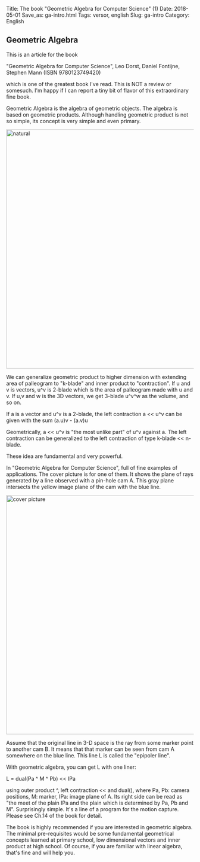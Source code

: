 Title: The book "Geometric Algebra for Computer Science" (1)
Date: 2018-05-01
Save_as: ga-intro.html
Tags: versor, english
Slug: ga-intro
Category: English


<meta name="twitter:card" content="summary" />
<meta name="twitter:site" content="@1gkojima" />
<meta property="og:url" content="https://kazkojima.github.io/ga-intro.html" />
<meta property="og:title" content="The book Geometric Algebra for computer science (1)" />
<meta property="og:description" content="A pre-introduction of the book. Part 1" />
<meta property="og:image" content="https://kazkojima.github.io/images/GA-Dorst.jpg" />

## Geometric Algebra

This is an article for the book

"Geometric Algebra for Computer Science", Leo Dorst, Daniel Fontijne, Stephen Mann (ISBN 9780123749420)

which is one of the greatest book I've read. This is NOT a review or somesuch. I'm happy if I can report a tiny bit of flavor of this extraordinary fine book.

Geometric Algebra is the algebra of geometric objects. The algebra is based on geometric products. Although handling geometric product is not so simple, its concept is very simple and even primary.

<img src="{filename}/images/natural.png" alt="natural" width="640">

We can generalize geometric product to higher dimension with extending area of palleogram to "k-blade" and inner product to "contraction".  If u and v is vectors, u^v is 2-blade which is the area of palleogram made with u and v. If u,v and w is the 3D vectors, we get 3-blade u^v^w as the volume, and so on.

If a is a vector and u^v is a 2-blade, the left contraction
a << u^v can be given with the sum (a.u)v - (a.v)u

Geometrically, a << u^v is "the most unlike part" of u^v against a. The left contraction can be generalized to the left contraction of type k-blade << n-blade.

These idea are fundamental and very powerful.

In "Geometric Algebra for Computer Science", full of fine examples of applications.
The cover picture is for one of them. It shows the plane of rays generated by a line observed with a pin-hole cam A. This gray plane intersects the yellow image plane of the cam with the blue line.

<img src="{filename}/images/GA-Dorst.jpg" alt="cover picture" width="640">

Assume that the original line in 3-D space is the ray from some marker point to another cam B. It means that that marker can be seen from cam A somewhere on the blue line. This line L is called the "epipoler line".

With geometric algebra, you can get L with one liner:

L = dual(Pa ^ M ^ Pb) << IPa

using outer product ^, left contraction << and dual(), where Pa, Pb: camera positions, M: marker, IPa: image plane of A. Its right side can be read as "the meet of the plain IPa and the plain which is determined by Pa, Pb and M". Surprisingly simple. It's a line of a program for the motion capture. Please see Ch.14 of the book for detail.

The book is highly recommended if you are interested in geometric algebra. The minimal pre-requisites would be some fundamental geometrical concepts learned at primary school, low dimensional vectors and inner product at high school. Of course, if you are familiar with linear algebra, that's fine and will help you.
